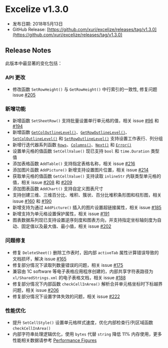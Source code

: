 # Excelize v1.3.0

* 发布日期: 2018年5月13日
* GitHub Release: [https://github.com/xuri/excelize/releases/tag/v1.3.0](https://github.com/xuri/excelize/releases/tag/v1.3.0)

## Release Notes

此版本中最显著的变化包括：

### API 更改

* 修改函数 `SetRowHeight()` 与 `GetRowHeight()` 中行索引的一致性, 修复问题 issue [#205](https://github.com/xuri/excelize/issues/205)

### 新增功能

* 新增函数 `SetSheetRow()` 支持批量设置单行单元格的值，相关 issue [#96](https://github.com/xuri/excelize/issues/96) 和 [#194](https://github.com/xuri/excelize/issues/194)
* 新增函数 [`GetColOutlineLevel()`](https://pkg.go.dev/github.com/360EntSecGroup-Skylar/excelize@v1.3.0#File.GetColOutlineLevel)、[`GetRowOutlineLevel()`](https://pkg.go.dev/github.com/360EntSecGroup-Skylar/excelize@v1.3.0#File.GetRowOutlineLevel)、[`SetColOutlineLevel()`](https://pkg.go.dev/github.com/360EntSecGroup-Skylar/excelize@v1.3.0#File.SetColOutlineLevel) 和 [`SetRowOutlineLevel()`](https://pkg.go.dev/github.com/360EntSecGroup-Skylar/excelize@v1.3.0#File.SetRowOutlineLevel) 支持设置工作表行、列分组
* 新增行迭代器系列函数 [`Rows`](https://pkg.go.dev/github.com/360EntSecGroup-Skylar/excelize@v1.3.0#Rows)、[`Columns()`](https://pkg.go.dev/github.com/360EntSecGroup-Skylar/excelize@v1.3.0#Rows.Columns)、[`Next()`](https://pkg.go.dev/github.com/360EntSecGroup-Skylar/excelize@v1.3.0#Rows.Next) 和 [`Error()`](https://pkg.go.dev/github.com/360EntSecGroup-Skylar/excelize@v1.3.0#Rows.Error)
* 设置单元格的值函数 `SetCellValue()` 现已支持 `bool` 和 `time.Duration` 类型值
* 添加表格函数 `AddTable()` 支持指定表格名称，相关 issue [#216](https://github.com/xuri/excelize/issues/216)
* 添加图片函数 `AddPicture()` 新增支持设置图片位置，相关 issue [#214](https://github.com/xuri/excelize/issues/214)
* 获取单元格的值函数 `GetCellValue()` 支持读取 `inlineStr` 内联类型单元格的值，相关 issue [#208](https://github.com/xuri/excelize/issues/208) 和 [#209](https://github.com/xuri/excelize/issues/209)
* 添加图表函数 `AddChart()` 支持自定义图表尺寸
* 支持创建三维、三维百分比、堆积、簇状、百分比堆积条形图和柱形图，相关 issue [#160](https://github.com/xuri/excelize/issues/160) 和 [#190](https://github.com/xuri/excelize/issues/190)
* 新增支持为通过 `AddPicture()` 插入的图片设置超链接属性，相关 issue [#185](https://github.com/xuri/excelize/issues/185)
* 新增支持为单元格设置保护属性，相关 issue [#191](https://github.com/xuri/excelize/issues/191)
* 图表数据系列现已支持设置逆序刻度和图表方向，并支持指定坐标轴刻度为自动、固定值以及最大值、最小值，相关 issue [#202](https://github.com/xuri/excelize/issues/202)

### 问题修复

* 修复 `DeleteSheet()` 删除工作表时，因内部 `activeTab` 属性计算错误导致的文档损坏，解决 issue [#165](https://github.com/xuri/excelize/issues/165)
* 修复部分情况下读取列数量错误的问题，相关 issue [#175](https://github.com/xuri/excelize/issues/175)
* 兼容由 1C software 等电子表格应用程序创建的，内部共享字符表路径为 `xl/SharedStrings.xml` 的电子表格文档，相关 issue [#188](https://github.com/xuri/excelize/issues/188)
* 修复部分情况下内部函数 `checkCellInArea()` 解析合并单元格坐标时下标越界问题，相关 issue [#206](https://github.com/xuri/excelize/issues/206)
* 修复部分情况下设置字体失效的问题，相关 issue [#222](https://github.com/xuri/excelize/issues/222)


### 性能优化

* 提升 `SetCellStyle()` 设置单元格样式速度，优化内部检查行/列区域函数 `checkCellInArea()`
* 内部字符串处理逻辑优化，使用 `bytes` 代替 `string` 降低 11% 内存使用，更多性能相关数据请参考 [Performance Figures](https://github.com/xuri/excelize/wiki#performance-figures)
